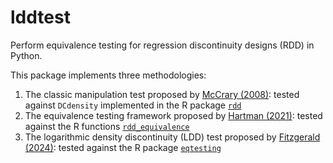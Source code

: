 # lddtest

Perform equivalence testing for regression discontinuity designs (RDD) in Python.

This package implements three methodologies:

1. The classic manipulation test proposed by [McCrary (2008)](https://www.sciencedirect.com/science/article/pii/S0304407607001133): tested against `DCdensity` implemented in the R package [`rdd`](https://github.com/ddimmery/rdd/blob/master/DCdensity.R)
2. The equivalence testing framework proposed by [Hartman (2021)](https://www.cambridge.org/core/journals/political-analysis/article/equivalence-testing-for-regression-discontinuity-designs/43F77CDC6337A63AE0A5E6DC3EE01A41): tested against the R functions [`rdd_equivalence`](https://github.com/ekhartman/rdd_equivalence)
3. The logarithmic density discontinuity (LDD) test proposed by [Fitzgerald (2024)](https://www.econstor.eu/handle/10419/300277): tested against the R package [`eqtesting`](https://github.com/jack-fitzgerald/eqtesting)